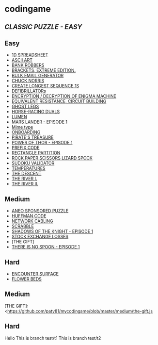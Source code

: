 # codingame
## _CLASSIC PUZZLE - EASY_

## Easy 
- [1D SPREADSHEET]
- [ASCII ART]
- [BANK ROBBERS]
- [BRACKETS, EXTREME EDITION.]
- [BULK EMAIL GENERATOR]
- [CHUCK NORRIS]
- [CREATE LONGEST SEQUENCE 1S]
- [DEFIBRILLATORs]
- [ENCRYPTION / DECRYPTION OF ENIGMA MACHINE]
- [EQUIVALENT RESISTANCE, CIRCUIT BUILDING]
- [GHOST LEGS]
- [HORSE-RACING DUALS]
- [LUMEN]
- [MARS LANDER - EPISODE 1]
- [Mime type]
- [ONBOARDING]
- [PIRATE'S TREASURE]
- [POWER OF THOR - EPISODE 1]
- [PREFIX CODE]
- [RECTANGLE PARTITION]
- [ROCK PAPER SCISSORS LIZARD SPOCK]
- [SUDOKU VALIDATOR]
- [TEMPERATURES]
- [THE DESCENT]
- [THE RIVER I.]
- [THE RIVER II.]
## Medium
- [ANEO SPONSORED PUZZLE]
- [HUFFMAN CODE]
- [NETWORK CABLING]
- [SCRABBLE]
- [SHADOWS OF THE KNIGHT - EPISODE 1]
- [STOCK EXCHANGE LOSSES]
- [THE GIFT]
- [THERE IS NO SPOON - EPISODE 1]
## Hard
- [ENCOUNTER SURFACE]
- [FLOWER BEDS]


[1D SPREADSHEET]: <https://github.com/patv81/mycodingame/blob/master/easy/1d-spreadsheet.js>
[ASCII ART]: <https://github.com/patv81/mycodingame/blob/master/easy/ascii-art-e21.cpp>
[BANK ROBBERS]: <https://github.com/patv81/mycodingame/blob/master/easy/bank-robbers-e15.cpp>
[BRACKETS, EXTREME EDITION.]: <https://github.com/patv81/mycodingame/blob/master/easy/brackets-extreme-edition.js>
[BULK EMAIL GENERATOR]: <https://github.com/patv81/mycodingame/blob/master/easy/buld-email-generator.js>
[CHUCK NORRIS]: <https://github.com/patv81/mycodingame/blob/master/easy/chuck-norris-e20.cpp>
[CREATE LONGEST SEQUENCE 1S]: <https://github.com/patv81/mycodingame/blob/master/easy/create-longest-sequence-of-1s.js>
[DEFIBRILLATORs]: <https://github.com/patv81/mycodingame/blob/master/easy/defibrillators-e13.js>
[ENCRYPTION / DECRYPTION OF ENIGMA MACHINE]: <https://github.com/patv81/mycodingame/blob/master/easy/encription-decription-of-enigma-machinee12.js>
[EQUIVALENT RESISTANCE, CIRCUIT BUILDING]: <https://github.com/patv81/mycodingame/blob/master/easy/equivalent-resistance-curcuit-buidling.js>
[GHOST LEGS]: <https://github.com/patv81/mycodingame/blob/master/easy/ghost-legs-e18.cpp>
[HORSE-RACING DUALS]: <https://github.com/patv81/mycodingame/blob/master/easy/horse-racing-duals-e19.cpp>
[LUMEN]: <https://github.com/patv81/mycodingame/blob/master/easy/lumen.js>
[MARS LANDER - EPISODE 1]: <https://github.com/patv81/mycodingame/blob/master/easy/mars-lander-ep1-e22.cpp>
[Mime type]: <https://github.com/patv81/mycodingame/blob/master/easy/mime-type-e14.js>
[ONBOARDING]: <https://github.com/patv81/mycodingame/blob/master/easy/onboarding-e26.cpp>
[PIRATE'S TREASURE]: <https://github.com/patv81/mycodingame/blob/master/easy/pirate-treasure.js>
[POWER OF THOR - EPISODE 1]: <https://github.com/patv81/mycodingame/blob/master/easy/power-of-thor-e24.cpp>
[PREFIX CODE]: <https://github.com/patv81/mycodingame/blob/master/easy/prefix-code.js>
[RECTANGLE PARTITION]: <https://github.com/patv81/mycodingame/blob/master/easy/rectangle-partition.js>
[ROCK PAPER SCISSORS LIZARD SPOCK]: <https://github.com/patv81/mycodingame/blob/master/easy/rock-paper-scissors-lizard-spock.js>
[SUDOKU VALIDATOR]: <https://github.com/patv81/mycodingame/blob/master/easy/sudoku-validator.js>
[TEMPERATURES]: <https://github.com/patv81/mycodingame/blob/master/easy/temperatures-23.cpp>
[THE DESCENT]: <https://github.com/patv81/mycodingame/blob/master/easy/the-descent-e25.cpp>
[THE RIVER I.]: <https://github.com/patv81/mycodingame/blob/master/easy/the-river-i-e17.cpp>
[THE RIVER II.]: <https://github.com/patv81/mycodingame/blob/master/easy/the-river-ii-e16.cpp>
## Medium
[ANEO SPONSORED PUZZLE]: <https://github.com/patv81/mycodingame/blob/master/medium/aneo-sponsored-puzzle.js>
[HUFFMAN CODE]: <https://github.com/patv81/mycodingame/blob/master/medium/hufman-code.js>
[NETWORK CABLING]: <https://github.com/patv81/mycodingame/blob/master/medium/network-cabling.js>
[SCRABBLE]: <https://github.com/patv81/mycodingame/blob/master/medium/scrabble.js>
[SHADOWS OF THE KNIGHT - EPISODE 1]: <https://github.com/patv81/mycodingame/blob/master/medium/shadows-of-the-knight-ep1.cpp>
[STOCK EXCHANGE LOSSES]: <https://github.com/patv81/mycodingame/blob/master/medium/stock-exchange-losses.js>
[THE GIFT]: <https://github.com/patv81/mycodingame/blob/master/medium/the-gift.js
>
[THERE IS NO SPOON - EPISODE 1]: <https://github.com/patv81/mycodingame/blob/master/medium/there-is-no-spoon.py>
## Hard
[ENCOUNTER SURFACE]: <https://github.com/patv81/mycodingame/blob/master/hard/encounter-surface.js>
[FLOWER BEDS]: <https://github.com/patv81/mycodingame/blob/master/hard/flower-beds.js>
Hello
This is branch test/t1
This is branch test/t2